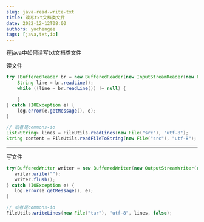 ```yaml
---
slug: java-read-write-txt
title: 读写txt文档类文件
date: 2022-12-12T08:00
authors: yuchengee
tags: [java,txt,io]
---
```

在java中如何读写txt文档类文件
<!--truncate-->
读文件
```java  title='readTxt' icon='logos:java'
try (BufferedReader br = new BufferedReader(new InputStreamReader(new FileInputStream(dataFile),"UTF-8"))) {
    String line = br.readLine();
    while ((line = br.readLine()) != null) {

    }
} catch (IOException e) {
    log.error(e.getMessage(), e);
}

// 或者是commons-io
List<String> lines = FileUtils.readLines(new File("src"), "utf-8");
String content = FileUtils.readFileToString(new File("src"), "utf-8");
```

------------

写文件
```java  title='writeTxt' icon='logos:java'
try(BufferedWriter writer = new BufferedWriter(new OutputStreamWriter(new FileOutputStream(file),"UTF-8"))) {
   writer.write("");
   writer.flush();
} catch (IOException e) {
   log.error(e.getMessage(), e);
}

// 或者是commons-io
FileUtils.writeLines(new File("tar"), "utf-8", lines, false);
```
